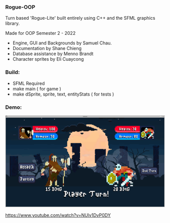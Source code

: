 ### Rogue-OOP
Turn based 'Rogue-Lite' built entirely using C++ and the SFML graphics library.


Made for OOP Semester 2 - 2022
- Engine, GUI and Backgrounds by Samuel Chau.
- Documentation by Shane Chieng
- Database assistance by Menno Brandt
- Character sprites by Eli Cuaycong

### Build:
- SFML Required
- make main ( for game )
- make dSprite, sprite, text, entityStats ( for tests )

### Demo:

![Screenshot](/GitHub/demo.png)

https://www.youtube.com/watch?v=NUlv1DvP0DY
